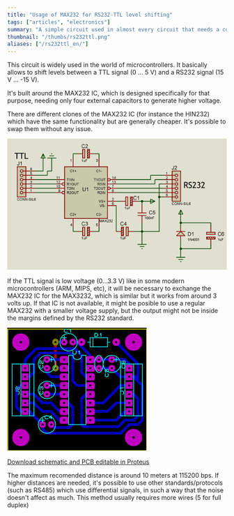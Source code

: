 ```yaml
---
title: "Usage of MAX232 for RS232-TTL level shifting"
tags: ["articles", "electronics"]
summary: "A simple circuit used in almost every circuit that needs a connection with a PC."
thumbnail: "/thumbs/rs232ttl.png"
aliases: ["/rs232ttl_en/"]
---
```

This circuit is widely used in the world of microcontrollers. It basically allows to shift levels between a TTL signal (0 ... 5 V) and a RS232 signal (15 V ... -15 V).

It's built around the MAX232 IC, which is designed specifically for that purpose, needing only four external capacitors to generate higher voltage. 

There are different clones of the MAX232 IC (for instance the HIN232) which have the same functionality but are generally cheaper. It's possible to swap them without any issue.

![Schematic RS232-TTL converter with MAX232](/images/placamax.png)

If the TTL signal is low voltage (0...3.3 V) like in some modern microcontrollers (ARM, MIPS, etc), it will be necessary to exchange the MAX232 IC for the MAX3232, which is similar but it works from around 3 volts up. If that IC is not available, it might be posible to use a regular MAX232 with a smaller voltage supply, but the output might not be inside the margins defined by the RS232 standard. 

![PCB for RS232-TTL converter with MAX232](/images/lytmax232.png)

[Download schematic and PCB editable in Proteus](/downloads/rs232ttl.zip)

The maximum recomended distance is around 10 meters at 115200 bps. If higher distances are needed, it's possible to use other standards/protocols (such as RS485) which use differential signals, in such a way that the noise doesn't affect as much. This method usually requires more wires (5 for full duplex)
